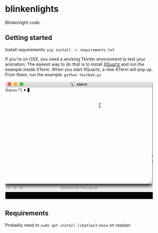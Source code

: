 # blinkenlights
Blinkenlight code.

## Getting started
Install requirements: `pip install -r requirements.txt`

If you're on OSX, you need a working Tkinter environment to test your animation.
The easiest way to do that is to install [XQuartz](http://www.xquartz.org/) and
run the example inside XTerm. When you start XQuartz, a new XTerm will pop up.
From there, run the example: `python testbed.py`

![Bouncing Demo](/images/bouncenlights.gif "Bouncen Lights")

## Requirements

Probably need to `sudo apt install libatlas3-base` on raspian.
